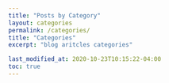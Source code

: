 ```yaml
---
title: "Posts by Category"
layout: categories
permalink: /categories/
title: "Categories"
excerpt: "blog aritcles categories"

last_modified_at: 2020-10-23T10:15:22-04:00
toc: true
---
```

